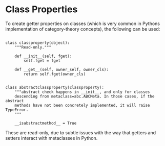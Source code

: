 # Class Properties

To create getter properties on classes (which is very common in Pythons implementation of category-theory concepts), the following can be used:

```python3

class classproperty(object):
    """Read-only."""

    def __init__(self, fget):
        self.fget = fget

    def __get__(self, owner_self, owner_cls):
        return self.fget(owner_cls)


class abstractclassproperty(classproperty):
    """abstract check happens in __init__, and only for classes
    descending from metaclass=abc.ABCMeta. In those cases, if the abstract
    methods have not been concretely implemented, it will raise TypeError.
    """

    __isabstractmethod__ = True

```

These are read-only, due to subtle issues with the way that getters and setters interact with metaclasses in Python. 
